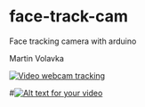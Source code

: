 face-track-cam
==============

Face tracking camera with arduino


Martin Volavka

[![Video webcam tracking](https://img.youtube.com/vi/euMbNVPRXpU/0.jpg)](http://youtu.be/euMbNVPRXpU)


#[![Alt text for your video](http://img.youtube.com/vi/T-D1KVIuvjA/0.jpg)](http://www.youtube.com/watch?v=T-D1KVIuvjA)

